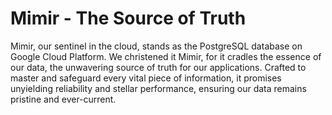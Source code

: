 # Mimir - The Source of Truth

Mimir, our sentinel in the cloud, stands as the PostgreSQL database on Google Cloud Platform. We christened it Mimir, for it cradles the essence of our data, the unwavering source of truth for our applications. Crafted to master and safeguard every vital piece of information, it promises unyielding reliability and stellar performance, ensuring our data remains pristine and ever-current.

